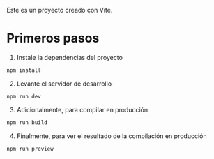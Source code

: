 Este es un proyecto creado con Vite.

# Primeros pasos

1. Instale la dependencias del proyecto

```bash
npm install
```

2. Levante el servidor de desarrollo

```bash
npm run dev
```

3. Adicionalmente, para compilar en producción

```bash
npm run build
```

4. Finalmente, para ver el resultado de la compilación en producción

```bash
npm run preview
```

